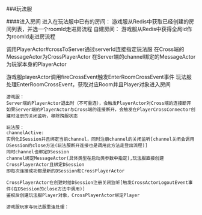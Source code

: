 ###玩法服

####进入房间
进入在玩法服中已有的房间：
游戏服从Redis中获取已经创建的房间列表，并选一个roomId走进房流程
自建房间：
游戏服从Redis中获得全局id作为roomId走进房流程

调用PlayerActor#crossToServer通过serverId连接指定玩法服
在Cross端的MessageActor为CrossPlayerActor
在Server端的channel绑定的MessageActor为玩家本身的PlayerActor

游戏服playerActor调用fireCrossEvent触发EnterRoomCrossEvent事件
玩法服处理EnterRoomCrossEvent，获取对应Room并且Player对象进入房间



```
游戏服：
Server端的PlayerActor退出时（不可重连），会触发PlayerActor对Cross端的连接断开
如果Server端的PlayerActor与Cross端的连接断开，会触发在PlayerCrossConnector创建时注册的关闭监听，移除跨服状态

玩法服：
channelActive:
实例化DSession并且绑定当前channel，同时注册channel的关闭监听[channel关闭会调用DSession的close方法(玩法服断开连接也是调用此方法走登出流程)]
同时channel也绑定DSession
channel绑定MessageActor(具体类型在启动类参数中指定),玩法服直接创建CrossPlayerActor且绑定DSession
即每次连接成功都是新的DSession和CrossPlayerActor

CrossPlayerActor在创建时给DSession注册关闭监听[触发CrossActorLogoutEvent事件(在DSession的close方法中调用)]
鉴权后创建玩法服Player对象，CrossPlayerActor绑定Player

游戏服玩家与玩法服重连处理：

```